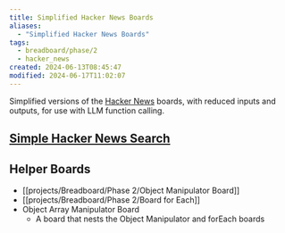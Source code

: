 ```yaml
---
title: Simplified Hacker News Boards
aliases:
  - "Simplified Hacker News Boards"
tags:
  - breadboard/phase/2
  - hacker_news
created: 2024-06-13T08:45:47
modified: 2024-06-17T11:02:07
---
```


Simplified versions of the [Hacker News](projects/Breadboard/Phase%202/Hacker%20News/index.md) boards, with reduced inputs and outputs, for use with LLM function calling.

## [Simple Hacker News Search](projects/Breadboard/Phase%202/Hacker%20News/simplified/Simple%20Hacker%20News%20Search.md)

## Helper Boards

- [[projects/Breadboard/Phase 2/Object Manipulator Board]]
- [[projects/Breadboard/Phase 2/Board for Each]]
- Object Array Manipulator Board
  - A board that nests the Object Manipulator and forEach boards
